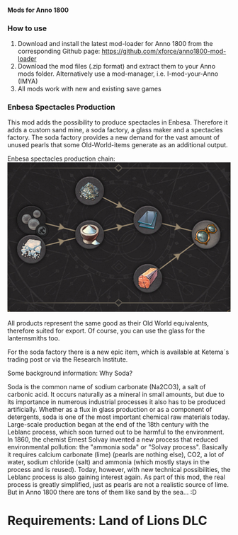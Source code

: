 #### Mods for Anno 1800

### How to use

1. Download and install the latest mod-loader for Anno 1800 from the corresponding Github page: https://github.com/xforce/anno1800-mod-loader
2. Download the mod files (.zip format) and extract them to your Anno mods folder. Alternatively use a mod-manager, i.e. I-mod-your-Anno (IMYA)
3. All mods work with new and existing save games

### Enbesa Spectacles Production

This mod adds the possibility to produce spectacles in Enbesa. Therefore it adds a custom sand mine, a soda factory, a glass maker and a spectacles factory. The soda factory provides a new demand for the vast amount of unused pearls that some Old-World-items generate as an additional output.

Enbesa spectacles production chain: 
![production chain](./_sources/spectacles_production_chain.png)

All products represent the same good as their Old World equivalents, therefore suited for export. Of course, you can use the glass for the lanternsmiths too. 

For the soda factory there is a new epic item, which is available at Ketema´s trading post or via the Research Institute.

Some background information: Why Soda? 

Soda is the common name of sodium carbonate (Na2CO3), a salt of carbonic acid. It occurs naturally as a mineral in small amounts, but due to its importance in numerous industrial processes it also has to be produced artificially. Whether as a flux in glass production or as a component of detergents, soda is one of the most important chemical raw materials today. Large-scale production began at the end of the 18th century with the Leblanc process, which soon turned out to be harmful to the environment. In 1860, the chemist Ernest Solvay invented a new process that reduced environmental pollution: the "ammonia soda" or "Solvay process". Basically it requires calcium carbonate (lime) (pearls are nothing else), CO2, a lot of water, sodium chloride (salt) and ammonia (which mostly stays in the process and is reused). Today, however, with new technical possibilities, the Leblanc process is also gaining interest again. As part of this mod, the real process is greatly simplified, just as pearls are not a realistic source of lime. But in Anno 1800 there are tons of them like sand by the sea... :D

# Requirements: Land of Lions DLC

